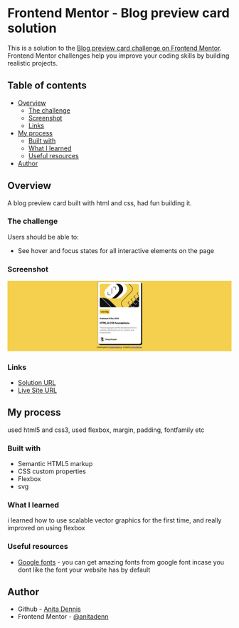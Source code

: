 # Frontend Mentor - Blog preview card solution

This is a solution to the [Blog preview card challenge on Frontend Mentor](https://www.frontendmentor.io/challenges/blog-preview-card-ckPaj01IcS). Frontend Mentor challenges help you improve your coding skills by building realistic projects. 

## Table of contents

- [Overview](#overview)
  - [The challenge](#the-challenge)
  - [Screenshot](#screenshot)
  - [Links](#links)
- [My process](#my-process)
  - [Built with](#built-with)
  - [What I learned](#what-i-learned)
  - [Useful resources](#useful-resources)
- [Author](#author)



## Overview
A blog preview card built with html and css, had fun building it.

### The challenge

Users should be able to:

- See hover and focus states for all interactive elements on the page

### Screenshot

![](./myscreenshots.png)

### Links

- [Solution URL](https://github.com/anitadenn/blog_preview_card.git)
- [Live Site URL](https://anitadenn.github.io/blog_preview_card/)

## My process
used html5 and css3, used flexbox, margin, padding, fontfamily etc

### Built with

- Semantic HTML5 markup
- CSS custom properties
- Flexbox
- svg



### What I learned

i learned how to use scalable vector graphics for the first time, and really improved on using flexbox



### Useful resources

- [Google fonts](https://www.googlefonts.com) - you can get amazing fonts from google font incase you dont like the font your website has by default 

## Author

- Github - [Anita Dennis](https://www.github.com/anitadenn)
- Frontend Mentor - [@anitadenn](https://www.frontendmentor.io/profile/anitadenn)

